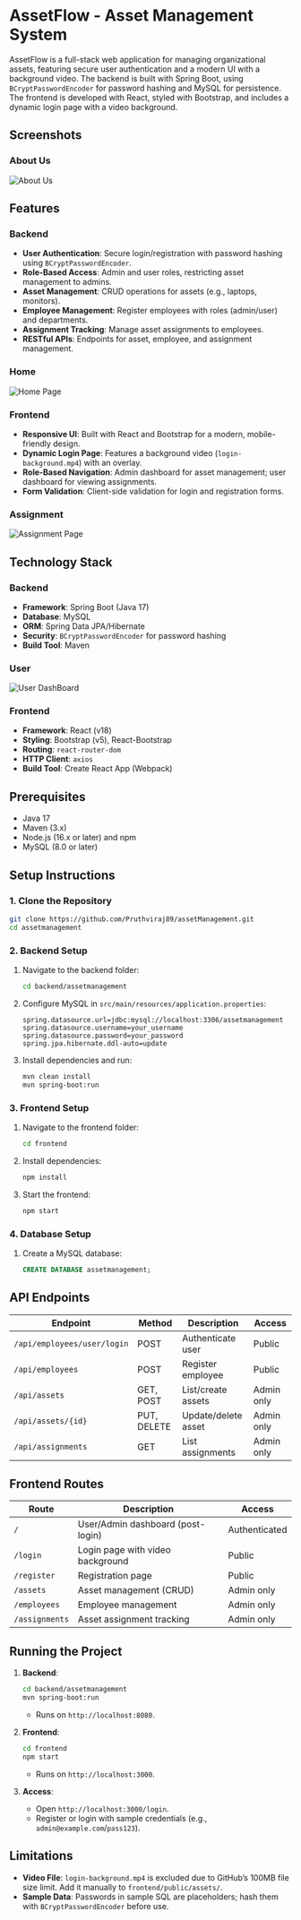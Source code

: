# AssetFlow - Asset Management System

AssetFlow is a full-stack web application for managing organizational assets, featuring secure user authentication and a modern UI with a background video. The backend is built with Spring Boot, using `BCryptPasswordEncoder` for password hashing and MySQL for persistence. The frontend is developed with React, styled with Bootstrap, and includes a dynamic login page with a video background.

## Screenshots

### About Us
![About Us](images/aboutA.png)


## Features

### Backend
- **User Authentication**: Secure login/registration with password hashing using `BCryptPasswordEncoder`.
- **Role-Based Access**: Admin and user roles, restricting asset management to admins.
- **Asset Management**: CRUD operations for assets (e.g., laptops, monitors).
- **Employee Management**: Register employees with roles (admin/user) and departments.
- **Assignment Tracking**: Manage asset assignments to employees.
- **RESTful APIs**: Endpoints for asset, employee, and assignment management.

### Home
![Home Page](images/Home.png)

### Frontend
- **Responsive UI**: Built with React and Bootstrap for a modern, mobile-friendly design.
- **Dynamic Login Page**: Features a background video (`login-background.mp4`) with an overlay.
- **Role-Based Navigation**: Admin dashboard for asset management; user dashboard for viewing assignments.
- **Form Validation**: Client-side validation for login and registration forms.


### Assignment
![Assignment Page](images/assignment.png)


## Technology Stack

### Backend
- **Framework**: Spring Boot (Java 17)
- **Database**: MySQL
- **ORM**: Spring Data JPA/Hibernate
- **Security**: `BCryptPasswordEncoder` for password hashing
- **Build Tool**: Maven

### User
![User DashBoard](images/userDashboard.png)


### Frontend
- **Framework**: React (v18)
- **Styling**: Bootstrap (v5), React-Bootstrap
- **Routing**: `react-router-dom`
- **HTTP Client**: `axios`
- **Build Tool**: Create React App (Webpack)

## Prerequisites
- Java 17
- Maven (3.x)
- Node.js (16.x or later) and npm
- MySQL (8.0 or later)

## Setup Instructions

### 1. Clone the Repository
```bash
git clone https://github.com/Pruthviraj89/assetManagement.git
cd assetmanagement
```

### 2. Backend Setup
1. Navigate to the backend folder:
   ```bash
   cd backend/assetmanagement
   ```
2. Configure MySQL in `src/main/resources/application.properties`:
   ```properties
   spring.datasource.url=jdbc:mysql://localhost:3306/assetmanagement
   spring.datasource.username=your_username
   spring.datasource.password=your_password
   spring.jpa.hibernate.ddl-auto=update
   ```
3. Install dependencies and run:
   ```bash
   mvn clean install
   mvn spring-boot:run
   ```

### 3. Frontend Setup
1. Navigate to the frontend folder:
   ```bash
   cd frontend
   ```
2. Install dependencies:
   ```bash
   npm install
   ```
4. Start the frontend:
   ```bash
   npm start
   ```

### 4. Database Setup
1. Create a MySQL database:
   ```sql
   CREATE DATABASE assetmanagement;
   ```

## API Endpoints

| Endpoint                | Method | Description                     | Access       |
|-------------------------|--------|---------------------------------|--------------|
| `/api/employees/user/login` | POST   | Authenticate user               | Public       |
| `/api/employees`        | POST   | Register employee               | Public       |
| `/api/assets`           | GET, POST | List/create assets           | Admin only   |
| `/api/assets/{id}`      | PUT, DELETE | Update/delete asset        | Admin only   |
| `/api/assignments`      | GET    | List assignments                | Admin only   |



## Frontend Routes

| Route        | Description                     | Access         |
|--------------|---------------------------------|----------------|
| `/`          | User/Admin dashboard (post-login) | Authenticated |
| `/login`     | Login page with video background | Public        |
| `/register`  | Registration page               | Public        |
| `/assets`    | Asset management (CRUD)         | Admin only    |
| `/employees` | Employee management             | Admin only    |
| `/assignments` | Asset assignment tracking     | Admin only    |

## Running the Project

1. **Backend**:
   ```bash
   cd backend/assetmanagement
   mvn spring-boot:run
   ```
   - Runs on `http://localhost:8080`.

2. **Frontend**:
   ```bash
   cd frontend
   npm start
   ```
   - Runs on `http://localhost:3000`.

3. **Access**:
   - Open `http://localhost:3000/login`.
   - Register or login with sample credentials (e.g., `admin@example.com`/`pass123`).


## Limitations

- **Video File**: `login-background.mp4` is excluded due to GitHub’s 100MB file size limit. Add it manually to `frontend/public/assets/`.
- **Sample Data**: Passwords in sample SQL are placeholders; hash them with `BCryptPasswordEncoder` before use.
